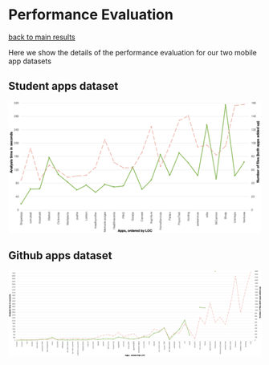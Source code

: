 # Performance Evaluation

[back to main results](./index.md)

Here we show the details of the performance evaluation for our two mobile app datasets

## Student apps dataset

![Student](img/student-performance.png)

## Github apps dataset

<img src="img/git-performance.png" alt="GitHub" width="1920"/>
